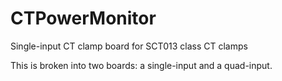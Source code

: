 # CTPowerMonitor
Single-input CT clamp board for SCT013 class CT clamps

This is broken into two boards: a single-input and a quad-input.
